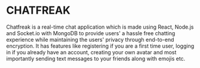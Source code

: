 # CHATFREAK
Chatfreak is a real-time chat application which is made using React, Node.js and Socket.io with MongoDB to provide users' a hassle free chatting experience while maintaining the users' privacy through end-to-end encryption. It has features like registering if you are a first time user, logging in if you already have an account, creating your own avatar and most importantly sending text messages to your friends along with emojis etc.
